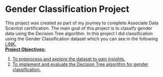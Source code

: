 # Gender Classification Project
This project was created as part of my journey to complete Associate Data Scientist certification. The main goal of this project is to classify gender data using the Decision Tree algorithm. In this project I did classification using the Gender Classification dataset which you can see in the following <a href=https://www.kaggle.com/datasets/elakiricoder/gender-classification-dataset/data)> LINK.
<br>
<b>Project Objectives:</b>
<ol>
<li>To preprocess and explore the dataset to gain insights.</li>
<li>To implement and evaluate the Decision Tree algorithm for gender classification.</li>
</ol>
